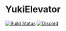 # YukiElevator

[![Build Status](https://ci.azisaba.net/job/AzisabaDev/job/YukiElevator/job/master/badge/icon)](https://ci.azisaba.net/job/AzisabaDev/job/YukiElevator/job/master/)
[![Discord](https://discordapp.com/api/guilds/357134045328572418/widget.png)](https://discord.gg/seheC2W)
